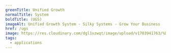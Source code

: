 ```yaml
---
greenTitle: Unified Growth
normalTitle: System
boldTitle: (UGS)
imageAlt: Unified Growth System - Silky Systems - Grow Your Business
href: /ugs
image: https://res.cloudinary.com/dgl1vzwqt/image/upload/v1703941763/%D9%84%D9%82%D8%B7%D8%A9_%D8%B4%D8%A7%D8%B4%D8%A9_2023-12-30_150206_bajlu2.webp
tags:
  - applications
---
```

